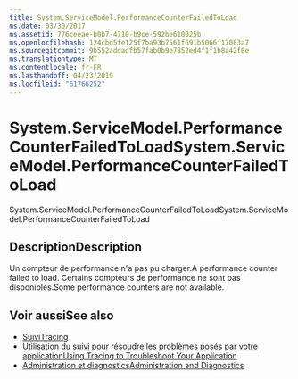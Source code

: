 ```yaml
---
title: System.ServiceModel.PerformanceCounterFailedToLoad
ms.date: 03/30/2017
ms.assetid: 776ceeae-b0b7-4710-b9ce-592be610025b
ms.openlocfilehash: 124cbd5fe125f7ba93b7561f691b5066f17083a7
ms.sourcegitcommit: 9b552addadfb57fab0b9e7852ed4f1f1b8a42f8e
ms.translationtype: MT
ms.contentlocale: fr-FR
ms.lasthandoff: 04/23/2019
ms.locfileid: "61766252"
---
```

# <a name="systemservicemodelperformancecounterfailedtoload"></a><span data-ttu-id="d3917-102">System.ServiceModel.PerformanceCounterFailedToLoad</span><span class="sxs-lookup"><span data-stu-id="d3917-102">System.ServiceModel.PerformanceCounterFailedToLoad</span></span>
<span data-ttu-id="d3917-103">System.ServiceModel.PerformanceCounterFailedToLoad</span><span class="sxs-lookup"><span data-stu-id="d3917-103">System.ServiceModel.PerformanceCounterFailedToLoad</span></span>  
  
## <a name="description"></a><span data-ttu-id="d3917-104">Description</span><span class="sxs-lookup"><span data-stu-id="d3917-104">Description</span></span>  
 <span data-ttu-id="d3917-105">Un compteur de performance n'a pas pu charger.</span><span class="sxs-lookup"><span data-stu-id="d3917-105">A performance counter failed to load.</span></span> <span data-ttu-id="d3917-106">Certains compteurs de performance ne sont pas disponibles.</span><span class="sxs-lookup"><span data-stu-id="d3917-106">Some performance counters are not available.</span></span>  
  
## <a name="see-also"></a><span data-ttu-id="d3917-107">Voir aussi</span><span class="sxs-lookup"><span data-stu-id="d3917-107">See also</span></span>

- [<span data-ttu-id="d3917-108">Suivi</span><span class="sxs-lookup"><span data-stu-id="d3917-108">Tracing</span></span>](../../../../../docs/framework/wcf/diagnostics/tracing/index.md)
- [<span data-ttu-id="d3917-109">Utilisation du suivi pour résoudre les problèmes posés par votre application</span><span class="sxs-lookup"><span data-stu-id="d3917-109">Using Tracing to Troubleshoot Your Application</span></span>](../../../../../docs/framework/wcf/diagnostics/tracing/using-tracing-to-troubleshoot-your-application.md)
- [<span data-ttu-id="d3917-110">Administration et diagnostics</span><span class="sxs-lookup"><span data-stu-id="d3917-110">Administration and Diagnostics</span></span>](../../../../../docs/framework/wcf/diagnostics/index.md)
